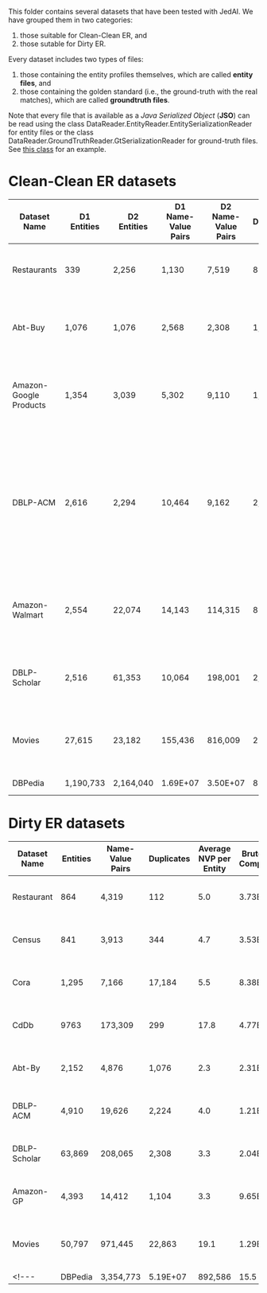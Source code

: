This folder contains several datasets that have been tested with JedAI. We have grouped them in two categories: 
1) those suitable for Clean-Clean ER, and 
2) those sutable for Dirty ER. 

Every dataset includes two types of files: 
1) those containing the entity profiles themselves, which are called **entity files**, and 
2) those containing the golden standard (i.e., the ground-truth with the real matches), which are called **groundtruth files**.

Note that every file that is available as a *Java Serialized Object* (**JSO**) can be read using the class DataReader.EntityReader.EntitySerializationReader for entity files or the class DataReader.GroundTruthReader.GtSerializationReader for ground-truth files. See [this class](https://github.com/scify/JedAIToolkit/blob/master/jedai-core/tests/GeneralExamples/DirtyErDatasetStatistics.java) for an example.

# Clean-Clean ER datasets

| Dataset Name | D1 Entities | D2 Entities | D1 Name-Value Pairs | D2 Name-Value Pairs | Duplicates | Average NVP per Entity | Brute-force Comparisons | File Format | Data Origin | 
| --- | --- | --- | --- | --- | --- |--- | --- | --- | --- | 
| Restaurants | 339 | 2,256 | 1,130 | 7,519 | 89 | 3.3 | 7.64E+05 | JSO ([Rest. 1 file](cleanCleanErDatasets/restaurant1Profiles), [Rest. 2 file](cleanCleanErDatasets/restaurant2Profiles), [groundtruth file](cleanCleanErDatasets/restaurantsIdDuplicates)) | Real data |
| Abt-Buy | 1,076 | 1,076 | 2,568 | 2,308 | 1,076 | 2.4 | 1.16E+06 | JSO ([Abt entity file](cleanCleanErDatasets/abtProfiles), [Buy entity file](cleanCleanErDatasets/buyProfiles), [groundtruth file](cleanCleanErDatasets/abtBuyIdDuplicates)) | Real data |
| Amazon-Google Products | 1,354 | 3,039 | 5,302 | 9,110 | 1,104 | 3.9 | 4.11E+06 | JSO ([Amazon entity file](cleanCleanErDatasets/amazonProfiles), [GP entity file](cleanCleanErDatasets/gpProfiles), [groundtruth file](cleanCleanErDatasets/amazonGpIdDuplicates)) | Real data |
| DBLP-ACM | 2,616 | 2,294 | 10,464	| 9,162 | 2,224 | 4.0 | 6.00E+06 | JSO ([DBLP entity file](cleanCleanErDatasets/dblpProfiles), [ACM entity file](cleanCleanErDatasets/acmProfiles), [groundtruth file](cleanCleanErDatasets/dblpAcmIdDuplicates)), CSV ([DBLP entity file](cleanCleanErDatasets/DBLP-ACM/DBLP2.csv), [ACM entity file](cleanCleanErDatasets/DBLP-ACM/ACM.csv)), XML ([DBLP entity file](cleanCleanErDatasets/DBLP2toRdf.xml), [ACM entity file](cleanCleanErDatasets/ACMtoRdf.xml)) | Real data |
| Amazon-Walmart | 2,554 | 22,074 | 14,143 | 114,315 | 853 | 5.2 | 5.64E+07 | JSO ([Amazon entity file](cleanCleanErDatasets/amazonProfiles2), [Walmart entity file](cleanCleanErDatasets/walmartProfiles), [groundtruth file](cleanCleanErDatasets/amazonWalmartIdDuplicates)) | Real data |
| DBLP-Scholar | 2,516 | 61,353 | 10,064 | 198,001 | 2,308 | 4.0 | 1.54E+08 | JSO ([DBLP entity file](cleanCleanErDatasets/dblpProfiles2), [Scholar entity file](cleanCleanErDatasets/scholarProfiles), [groundtruth file](cleanCleanErDatasets/dblpScholarIdDuplicates))| Real data |
| Movies | 27,615 | 23,182 | 155,436 | 816,009 | 22,863 | 5.6 | 6.40E+08|JSO ([IMDB entity file](cleanCleanErDatasets/imdbProfiles), [DBPedia entity file](cleanCleanErDatasets/dbpediaProfiles.zip), [groundtruth file](cleanCleanErDatasets/moviesIdDuplicates)) | Real data |
| DBPedia | 1,190,733 | 2,164,040 | 1.69E+07 | 3.50E+07 | 892,586 | 14.2 | 2.58E+12 | [JSO](https://drive.google.com/open?id=1rFAwrmlsfR86fVIkOaGXCSzbfZIZufY2) | Real data |


# Dirty ER datasets

| Dataset Name | Entities | Name-Value Pairs | Duplicates | Average NVP per Entity | Brute-force Comparisons | File Format | Data Origin | 
| --- | --- | --- | --- | --- | --- | --- | --- |
| Restaurant | 864 | 4,319 | 112 | 5.0 | 3.73E+05 | JSO ([entity file](dirtyErDatasets/restaurantProfiles), [groundtruth file](dirtyErDatasets/restaurantIdDuplicates)) | Real data |
| Census | 841 | 3,913 | 344 | 4.7 | 3.53E+05 | JSO ([entity file](dirtyErDatasets/censusProfiles), [groundtruth file](dirtyERfiles/censusIdDuplicates)) | Real data |
| Cora | 1,295 | 7,166 | 17,184 | 5.5 | 8.38E+05 | JSO ([entity file](dirtyErDatasets/coraProfiles), [groundtruth file](dirtyErDatasets/coraIdDuplicates)) | Real data |
| CdDb | 9763 | 173,309	| 299 |	17.8 | 4.77E+07 | JSO ([entity file](dirtyErDatasets/cddbProfiles), [groundtruth file](dirtyErDatasets/cddbIdDuplicates)) | Real data |
| Abt-By | 2,152 | 4,876 | 1,076 | 2.3 | 2.31E+06 | JSO ([entity file](dirtyErDatasets/abtBuyProfiles), [groundtruth file](dirtyErDatasets/abtBuyIdDuplicates)) | Real data |
| DBLP-ACM | 4,910 | 19,626	| 2,224	| 4.0 | 1.21E+07 | JSO ([entity file](dirtyErDatasets/dblpAcmProfiles), [groundtruth file](dirtyErDatasets/dblpAcmIdDuplicates)) | Real data |
| DBLP-Scholar | 63,869 | 208,065 | 2,308 | 3.3	| 2.04E+09 | JSO ([entity file](dirtyErDatasets/dblpScholarProfiles), [groundtruth file](dirtyErDatasets/dblpScholarIdDuplicates)) | Real data |
| Amazon-GP	| 4,393	| 14,412 | 1,104 | 3.3 | 9.65E+06 | JSO ([entity file](dirtyErDatasets/amazonGpProfiles), [groundtruth file](dirtyErDatasets/amazonGpIdDuplicates)) | Real data |
| Movies | 50,797 |	971,445	| 22,863 | 19.1 | 1.29E+09 | JSO ([zipped entity file](dirtyErDatasets/moviesProfiles.rar), [groundtruth file](dirtyErDatasets/moviesIdDuplicates)) | Real data |
<!---| DBPedia	| 3,354,773	| 5.19E+07| 	892,586	| 15.5	| 5.63E+12| JSO | Real data |-->





